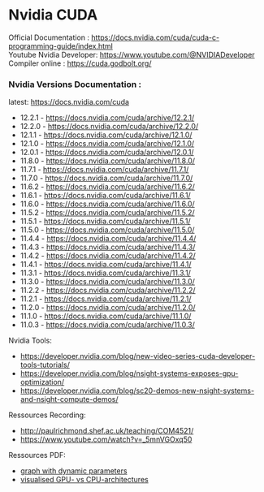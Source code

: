 # Nvidia CUDA
Official Documentation : https://docs.nvidia.com/cuda/cuda-c-programming-guide/index.html<br>
Youtube Nvidia Developer: https://www.youtube.com/@NVIDIADeveloper<br>
Compiler online : https://cuda.godbolt.org/

### Nvidia Versions Documentation :
latest: https://docs.nvidia.com/cuda
* 12.2.1 - https://docs.nvidia.com/cuda/archive/12.2.1/
* 12.2.0 - https://docs.nvidia.com/cuda/archive/12.2.0/
* 12.1.1 - https://docs.nvidia.com/cuda/archive/12.1.0/
* 12.1.0 - https://docs.nvidia.com/cuda/archive/12.1.0/
* 12.0.1 - https://docs.nvidia.com/cuda/archive/12.0.1/
* 11.8.0 - https://docs.nvidia.com/cuda/archive/11.8.0/
* 11.7.1 - https://docs.nvidia.com/cuda/archive/11.7.1/
* 11.7.0 - https://docs.nvidia.com/cuda/archive/11.7.0/
* 11.6.2 - https://docs.nvidia.com/cuda/archive/11.6.2/
* 11.6.1 - https://docs.nvidia.com/cuda/archive/11.6.1/
* 11.6.0 - https://docs.nvidia.com/cuda/archive/11.6.0/
* 11.5.2 - https://docs.nvidia.com/cuda/archive/11.5.2/
* 11.5.1 - https://docs.nvidia.com/cuda/archive/11.5.1/
* 11.5.0 - https://docs.nvidia.com/cuda/archive/11.5.0/
* 11.4.4 - https://docs.nvidia.com/cuda/archive/11.4.4/
* 11.4.3 - https://docs.nvidia.com/cuda/archive/11.4.3/
* 11.4.2 - https://docs.nvidia.com/cuda/archive/11.4.2/
* 11.4.1 - https://docs.nvidia.com/cuda/archive/11.4.1/
* 11.3.1 - https://docs.nvidia.com/cuda/archive/11.3.1/
* 11.3.0 - https://docs.nvidia.com/cuda/archive/11.3.0/
* 11.2.2 - https://docs.nvidia.com/cuda/archive/11.2.2/
* 11.2.1 - https://docs.nvidia.com/cuda/archive/11.2.1/
* 11.2.0 - https://docs.nvidia.com/cuda/archive/11.2.0/
* 11.1.0 - https://docs.nvidia.com/cuda/archive/11.1.0/
* 11.0.3 - https://docs.nvidia.com/cuda/archive/11.0.3/


Nvidia Tools:
* https://developer.nvidia.com/blog/new-video-series-cuda-developer-tools-tutorials/
* https://developer.nvidia.com/blog/nsight-systems-exposes-gpu-optimization/
* https://developer.nvidia.com/blog/sc20-demos-new-nsight-systems-and-nsight-compute-demos/

Ressources Recording:
- http://paulrichmond.shef.ac.uk/teaching/COM4521/
- https://www.youtube.com/watch?v=_5mnVGOxq50

Ressources PDF:
- [graph with dynamic parameters](https://developer.nvidia.com/blog/constructing-cuda-graphs-with-dynamic-parameters/)
- [visualised GPU- vs CPU-architectures](https://safari.ethz.ch/digitaltechnik/spring2022/lib/exe/fetch.php?media=onur-digitaldesign_comparch-2022-lecture21-gpu-afterlecture.pdf)
